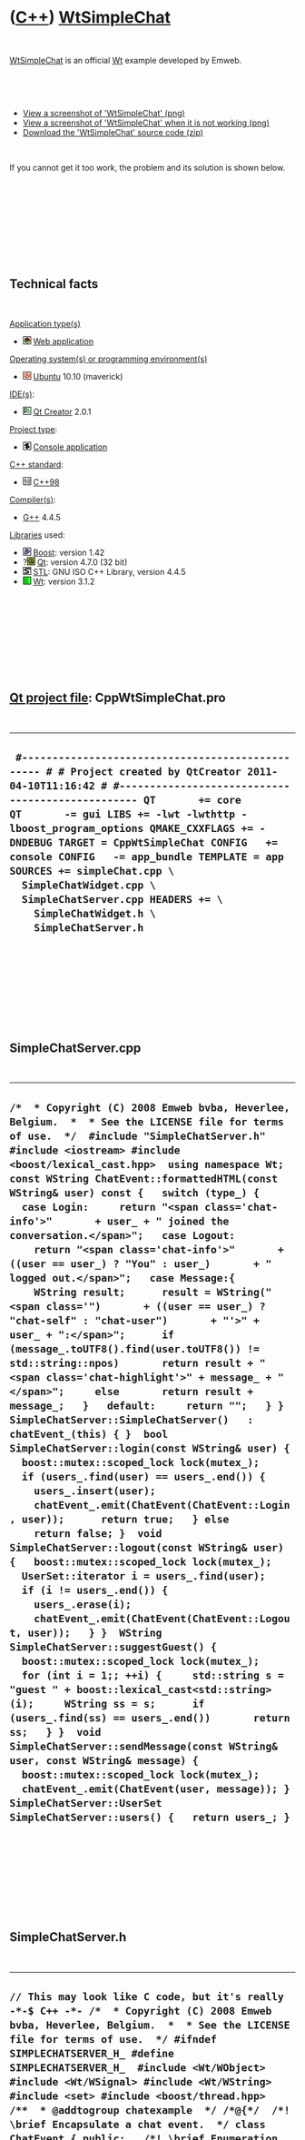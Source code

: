 



 

 

 

 

 

([C++](Cpp.htm)) [WtSimpleChat](CppWtSimpleChat.htm)
====================================================

 

[WtSimpleChat](CppWtSimpleChat.htm) is an official [Wt](CppWt.htm)
example developed by Emweb.

 

 

-   [View a screenshot of 'WtSimpleChat' (png)](CppWtSimpleChat.png)
-   [View a screenshot of 'WtSimpleChat' when it is not
    working (png)](CppWtSimpleChatNotWorking.png)
-   [Download the 'WtSimpleChat' source code (zip)](CppWtSimpleChat.zip)

 

If you cannot get it too work, the problem and its solution is shown
below.

 

 

 

 

 

Technical facts
---------------

 

[Application type(s)](CppApplication.htm)

-   ![Web](PicWeb.png) [Web application](CppWebApplication.htm)

[Operating system(s) or programming environment(s)](CppOs.htm)

-   ![Ubuntu](PicUbuntu.png) [Ubuntu](CppUbuntu.htm) 10.10 (maverick)

[IDE(s)](CppIde.htm):

-   ![Qt Creator](PicQtCreator.png) [Qt Creator](CppQtCreator.htm) 2.0.1

[Project type](CppQtProjectType.htm):

-   ![console](PicConsole.png) [Console
    application](CppConsoleApplication.htm)

[C++ standard](CppStandard.htm):

-   ![C++98](PicCpp98.png) [C++98](Cpp98.htm)

[Compiler(s)](CppCompiler.htm):

-   [G++](CppGpp.htm) 4.4.5

[Libraries](CppLibrary.htm) used:

-   ![Boost](PicBoost.png) [Boost](CppBoost.htm): version 1.42
-   ?![Qt](PicQt.png) [Qt](CppQt.htm): version 4.7.0 (32 bit)
-   ![STL](PicStl.png) [STL](CppStl.htm): GNU ISO C++ Library, version
    4.4.5
-   ![Wt](PicWt.png) [Wt](CppWt.htm): version 3.1.2

 

 

 

 

 

[Qt project file](CppQtProjectFile.htm): CppWtSimpleChat.pro
------------------------------------------------------------

 

  -------------------------------------------------------------------------------------------------------------------------------------------------------------------------------------------------------------------------------------------------------------------------------------------------------------------------------------------------------------------------------------------------------------------------------------------------------------------------------------------------------
  ` #------------------------------------------------- # # Project created by QtCreator 2011-04-10T11:16:42 # #------------------------------------------------- QT       += core QT       -= gui LIBS += -lwt -lwthttp -lboost_program_options QMAKE_CXXFLAGS += -DNDEBUG TARGET = CppWtSimpleChat CONFIG   += console CONFIG   -= app_bundle TEMPLATE = app SOURCES += simpleChat.cpp \   SimpleChatWidget.cpp \   SimpleChatServer.cpp HEADERS += \     SimpleChatWidget.h \     SimpleChatServer.h`
  -------------------------------------------------------------------------------------------------------------------------------------------------------------------------------------------------------------------------------------------------------------------------------------------------------------------------------------------------------------------------------------------------------------------------------------------------------------------------------------------------------

 

 

 

 

 

SimpleChatServer.cpp
--------------------

 

  ----------------------------------------------------------------------------------------------------------------------------------------------------------------------------------------------------------------------------------------------------------------------------------------------------------------------------------------------------------------------------------------------------------------------------------------------------------------------------------------------------------------------------------------------------------------------------------------------------------------------------------------------------------------------------------------------------------------------------------------------------------------------------------------------------------------------------------------------------------------------------------------------------------------------------------------------------------------------------------------------------------------------------------------------------------------------------------------------------------------------------------------------------------------------------------------------------------------------------------------------------------------------------------------------------------------------------------------------------------------------------------------------------------------------------------------------------------------------------------------------------------------------------------------------------------------------------------------------------------------------------------------------------------------------------------------------------------------------------------------------------------------------------------------------------------------------------------------------------------------------------------------------------------------------------------------------------------------------------------------------------------------------------------------------------------------------------------------------------------
  ` /*  * Copyright (C) 2008 Emweb bvba, Heverlee, Belgium.  *  * See the LICENSE file for terms of use.  */  #include "SimpleChatServer.h"  #include <iostream> #include <boost/lexical_cast.hpp>  using namespace Wt;  const WString ChatEvent::formattedHTML(const WString& user) const {   switch (type_) {   case Login:     return "<span class='chat-info'>"       + user_ + " joined the conversation.</span>";   case Logout:     return "<span class='chat-info'>"       + ((user == user_) ? "You" : user_)       + " logged out.</span>";   case Message:{     WString result;      result = WString("<span class='")       + ((user == user_) ? "chat-self" : "chat-user")       + "'>" + user_ + ":</span>";      if (message_.toUTF8().find(user.toUTF8()) != std::string::npos)       return result + "<span class='chat-highlight'>" + message_ + "</span>";     else       return result + message_;   }   default:     return "";   } }   SimpleChatServer::SimpleChatServer()   : chatEvent_(this) { }  bool SimpleChatServer::login(const WString& user) {   boost::mutex::scoped_lock lock(mutex_);      if (users_.find(user) == users_.end()) {     users_.insert(user);      chatEvent_.emit(ChatEvent(ChatEvent::Login, user));      return true;   } else     return false; }  void SimpleChatServer::logout(const WString& user) {   boost::mutex::scoped_lock lock(mutex_);      UserSet::iterator i = users_.find(user);    if (i != users_.end()) {     users_.erase(i);      chatEvent_.emit(ChatEvent(ChatEvent::Logout, user));   } }  WString SimpleChatServer::suggestGuest() {   boost::mutex::scoped_lock lock(mutex_);    for (int i = 1;; ++i) {     std::string s = "guest " + boost::lexical_cast<std::string>(i);     WString ss = s;      if (users_.find(ss) == users_.end())       return ss;   } }  void SimpleChatServer::sendMessage(const WString& user, const WString& message) {   boost::mutex::scoped_lock lock(mutex_);    chatEvent_.emit(ChatEvent(user, message)); }  SimpleChatServer::UserSet SimpleChatServer::users() {   return users_; } `
  ----------------------------------------------------------------------------------------------------------------------------------------------------------------------------------------------------------------------------------------------------------------------------------------------------------------------------------------------------------------------------------------------------------------------------------------------------------------------------------------------------------------------------------------------------------------------------------------------------------------------------------------------------------------------------------------------------------------------------------------------------------------------------------------------------------------------------------------------------------------------------------------------------------------------------------------------------------------------------------------------------------------------------------------------------------------------------------------------------------------------------------------------------------------------------------------------------------------------------------------------------------------------------------------------------------------------------------------------------------------------------------------------------------------------------------------------------------------------------------------------------------------------------------------------------------------------------------------------------------------------------------------------------------------------------------------------------------------------------------------------------------------------------------------------------------------------------------------------------------------------------------------------------------------------------------------------------------------------------------------------------------------------------------------------------------------------------------------------------------

 

 

 

 

 

SimpleChatServer.h
------------------

 

  ---------------------------------------------------------------------------------------------------------------------------------------------------------------------------------------------------------------------------------------------------------------------------------------------------------------------------------------------------------------------------------------------------------------------------------------------------------------------------------------------------------------------------------------------------------------------------------------------------------------------------------------------------------------------------------------------------------------------------------------------------------------------------------------------------------------------------------------------------------------------------------------------------------------------------------------------------------------------------------------------------------------------------------------------------------------------------------------------------------------------------------------------------------------------------------------------------------------------------------------------------------------------------------------------------------------------------------------------------------------------------------------------------------------------------------------------------------------------------------------------------------------------------------------------------------------------------------------------------------------------------------------------------------------------------------------------------------------------------------------------------------------------------------------------------------------------------------------------------------------------------------------------------------------------------------------------------------------------------------------------------------------------------------------------------------------------------------------------------------------------------------------------------------------------------------------------------------------------------------------------------------------------------------------------------------------------------------------------------------------------------------------------------------------------------------------------------------------------------------------------------------------------------------------------------------------------------------------------------------------------
  ` // This may look like C code, but it's really -*-$ C++ -*- /*  * Copyright (C) 2008 Emweb bvba, Heverlee, Belgium.  *  * See the LICENSE file for terms of use.  */ #ifndef SIMPLECHATSERVER_H_ #define SIMPLECHATSERVER_H_  #include <Wt/WObject> #include <Wt/WSignal> #include <Wt/WString>  #include <set> #include <boost/thread.hpp>  /**  * @addtogroup chatexample  */ /*@{*/  /*! \brief Encapsulate a chat event.  */ class ChatEvent { public:   /*! \brief Enumeration for the event type.    */   enum Type { Login, Logout, Message };    /*! \brief Get the event type.    */   Type type() const { return type_; }    /*! \brief Get the user who caused the event.    */   const Wt::WString& user() const { return user_; }    /*! \brief Get the message of the event.    */   const Wt::WString& message() const { return message_; }    /*! \brief Get the message formatted as HTML, rendered for the given user.    */   const Wt::WString formattedHTML(const Wt::WString& user) const;  private:   Type type_;   Wt::WString user_;   Wt::WString message_;    /*    * Both user and html will be formatted as html    */   ChatEvent(const Wt::WString& user, const Wt::WString& message)     : type_(Message), user_(user), message_(message)   { }    ChatEvent(Type type, const Wt::WString& user)     : type_(type), user_(user)   { }    friend class SimpleChatServer; };  /*! \brief A simple chat server  */ class SimpleChatServer : public Wt::WObject { public:   /*! \brief Create a new chat server.    */   SimpleChatServer();    /*! \brief Try to login with given user name.    *    * Returns false if the login was not successfull.    */   bool login(const Wt::WString& user);    /*! \brief Logout from the server.    */   void logout(const Wt::WString& user);    /*! \brief Get a suggestion for a guest user name.    */   Wt::WString suggestGuest();    /*! \brief Send a message on behalve of a user.    */   void sendMessage(const Wt::WString& user, const Wt::WString& message);    /*! \brief %Signal that will convey chat events.    *    * Every client should connect to this signal, and process events.    */   Wt::Signal<ChatEvent>& chatEvent() { return chatEvent_; }    /*! \brief Typedef for a collection of user names.    */   typedef std::set<Wt::WString> UserSet;    /*! \brief Get the users currently logged in.    */   UserSet users();  private:   Wt::Signal<ChatEvent>         chatEvent_;   boost::mutex                  mutex_;    UserSet                       users_; };  /*@}*/  #endif // SIMPLECHATSERVER_H_ `
  ---------------------------------------------------------------------------------------------------------------------------------------------------------------------------------------------------------------------------------------------------------------------------------------------------------------------------------------------------------------------------------------------------------------------------------------------------------------------------------------------------------------------------------------------------------------------------------------------------------------------------------------------------------------------------------------------------------------------------------------------------------------------------------------------------------------------------------------------------------------------------------------------------------------------------------------------------------------------------------------------------------------------------------------------------------------------------------------------------------------------------------------------------------------------------------------------------------------------------------------------------------------------------------------------------------------------------------------------------------------------------------------------------------------------------------------------------------------------------------------------------------------------------------------------------------------------------------------------------------------------------------------------------------------------------------------------------------------------------------------------------------------------------------------------------------------------------------------------------------------------------------------------------------------------------------------------------------------------------------------------------------------------------------------------------------------------------------------------------------------------------------------------------------------------------------------------------------------------------------------------------------------------------------------------------------------------------------------------------------------------------------------------------------------------------------------------------------------------------------------------------------------------------------------------------------------------------------------------------------------------

 

 

 

 

 

SimpleChatWidget.cpp
--------------------

 

  -----------------------------------------------------------------------------------------------------------------------------------------------------------------------------------------------------------------------------------------------------------------------------------------------------------------------------------------------------------------------------------------------------------------------------------------------------------------------------------------------------------------------------------------------------------------------------------------------------------------------------------------------------------------------------------------------------------------------------------------------------------------------------------------------------------------------------------------------------------------------------------------------------------------------------------------------------------------------------------------------------------------------------------------------------------------------------------------------------------------------------------------------------------------------------------------------------------------------------------------------------------------------------------------------------------------------------------------------------------------------------------------------------------------------------------------------------------------------------------------------------------------------------------------------------------------------------------------------------------------------------------------------------------------------------------------------------------------------------------------------------------------------------------------------------------------------------------------------------------------------------------------------------------------------------------------------------------------------------------------------------------------------------------------------------------------------------------------------------------------------------------------------------------------------------------------------------------------------------------------------------------------------------------------------------------------------------------------------------------------------------------------------------------------------------------------------------------------------------------------------------------------------------------------------------------------------------------------------------------------------------------------------------------------------------------------------------------------------------------------------------------------------------------------------------------------------------------------------------------------------------------------------------------------------------------------------------------------------------------------------------------------------------------------------------------------------------------------------------------------------------------------------------------------------------------------------------------------------------------------------------------------------------------------------------------------------------------------------------------------------------------------------------------------------------------------------------------------------------------------------------------------------------------------------------------------------------------------------------------------------------------------------------------------------------------------------------------------------------------------------------------------------------------------------------------------------------------------------------------------------------------------------------------------------------------------------------------------------------------------------------------------------------------------------------------------------------------------------------------------------------------------------------------------------------------------------------------------------------------------------------------------------------------------------------------------------------------------------------------------------------------------------------------------------------------------------------------------------------------------------------------------------------------------------------------------------------------------------------------------------------------------------------------------------------------------------------------------------------------------------------------------------------------------------------------------------------------------------------------------------------------------------------------------------------------------------------------------------------------------------------------------------------------------------------------------------------------------------------------------------------------------------------------------------------------------------------------------------------------------------------------------------------------------------------------------------------------------------------------------------------------------------------------------------------------------------------------------------------------------------------------------------------------------------------------------------------------------------------------------------------------------------------------------------------------------------------------------------------------------------------------------------------------------------------------------------------------------------------------------------------------------------------------------------------------------------------------------------------------------------------------------------------------------------------------------------------------------------------------------------------------------------------------------------------------------------------------------------------------------------------------------------------------------------------------------------------------------------------------------------------------------------------------------------------------------------------------------------------------------------------------------------------------------------------------------------------------------------------------------------------------------------------------------------------------------------------------------------------------------------------------------------------------------------------------------------------------------------------------------------------------------------------------------------------------------------------------------------------------------------------------------------------------------------------------------------------------------------------------------------------------------------------------------------------------------------------------------------------------------------------------------------------------------------------------------------------------------------------------------------------------------------------------------------------------------------------------------------------------------------------------------------------------------------------------------------------------------------------------------------------------------------------------------------------------------------------------------------------------------------------------------------------------------------------------------------------------------------------------------------------------------------------------------------------------------------------------------------------------------------------------------------------------------------------------------------------------------------------------------------------------------------------------------------------------------------------------------------------------------------------------------------------------------------------------------------------------------------------------------------------------------------------------------------------------------------------------------------------------------------------------------------------------------------------------------------------------------------------------------------------------------------------------------------------------------------------------------------------------------------------------------------------------------------------------------------------------------------------------------------------------------------------------------------------------------------------------------------------------------------------------------------------------------------------------------------------------------------------------------------------------------------------------------------------------------------------------------------------------------------------------------------------------------------
  ` /*  * Copyright (C) 2008 Emweb bvba, Heverlee, Belgium.  *  * See the LICENSE file for terms of use.  */  #include "SimpleChatWidget.h" #include "SimpleChatServer.h"  #include <Wt/WApplication> #include <Wt/WContainerWidget> #include <Wt/WEnvironment> #include <Wt/WHBoxLayout> #include <Wt/WVBoxLayout> #include <Wt/WLabel> #include <Wt/WLineEdit> #include <Wt/WText> #include <Wt/WTextArea> #include <Wt/WPushButton> #include <Wt/WCheckBox>  #include <iostream>  using namespace Wt;  SimpleChatWidget::SimpleChatWidget(SimpleChatServer& server,                    Wt::WContainerWidget *parent)   : WContainerWidget(parent),     server_(server),     app_(WApplication::instance()),     messageReceived_("sounds/message_received.mp3") {   user_ = server_.suggestGuest();   letLogin();    // this widget supports server-side updates its processChatEvent()   // method is connected to a slot that is triggered from outside this   // session's event loop (usually because another user enters text).   app_->enableUpdates(); }  SimpleChatWidget::~SimpleChatWidget() {   logout(); }  void SimpleChatWidget::letLogin() {   clear();    WVBoxLayout *vLayout = new WVBoxLayout();   setLayout(vLayout, AlignLeft | AlignTop);    WHBoxLayout *hLayout = new WHBoxLayout();   vLayout->addLayout(hLayout);    hLayout->addWidget(new WLabel("User name:"), 0, AlignMiddle);   hLayout->addWidget(userNameEdit_ = new WLineEdit(user_), 0, AlignMiddle);   userNameEdit_->setFocus();    WPushButton *b = new WPushButton("Login");   hLayout->addWidget(b, 0, AlignMiddle);   hLayout->addStretch(1);    b->clicked().connect(SLOT(this, SimpleChatWidget::login));   userNameEdit_->enterPressed().connect(SLOT(this, SimpleChatWidget::login));    vLayout->addWidget(statusMsg_ = new WText());   statusMsg_->setTextFormat(PlainText); }  void SimpleChatWidget::login() {   WString name = WWebWidget::escapeText(userNameEdit_->text());    if (!startChat(name))     statusMsg_->setText("Sorry, name '" + name + "' is already taken."); }  void SimpleChatWidget::logout() {   if (eventConnection_.connected()) {     eventConnection_.disconnect(); // do not listen for more events     server_.logout(user_);      letLogin();   } }  bool SimpleChatWidget::startChat(const WString& user) {   if (server_.login(user)) {     eventConnection_       = server_.chatEvent().connect(SLOT(this,                        SimpleChatWidget::processChatEvent));     user_ = user;          clear();      /*      * Create a vertical layout, which will hold 3 rows,      * organized like this:      *      * WVBoxLayout      * --------------------------------------------      * | nested WHBoxLayout (vertical stretch=1)  |      * |                              |           |      * |  messages                    | userslist |      * |   (horizontal stretch=1)     |           |      * |                              |           |      * --------------------------------------------      * | message edit area                        |      * --------------------------------------------      * | WHBoxLayout                              |      * | send | logout |       stretch = 1        |      * --------------------------------------------      */     WVBoxLayout *vLayout = new WVBoxLayout();      // Create a horizontal layout for the messages | userslist.     WHBoxLayout *hLayout = new WHBoxLayout();      // Add widget to horizontal layout with stretch = 1     hLayout->addWidget(messages_ = new WContainerWidget(), 1);     messages_->setStyleClass("chat-msgs");     // Display scroll bars if contents overflows     messages_->setOverflow(WContainerWidget::OverflowAuto);      // Add another widget to hirozontal layout with stretch = 0     hLayout->addWidget(userList_ = new WContainerWidget());     userList_->setStyleClass("chat-users");     userList_->setOverflow(WContainerWidget::OverflowAuto);      hLayout->setResizable(0, true);      // Add nested layout to vertical layout with stretch = 1     vLayout->addLayout(hLayout, 1);      // Add widget to vertical layout with stretch = 0     vLayout->addWidget(messageEdit_ = new WTextArea());     messageEdit_->setStyleClass("chat-noedit");     messageEdit_->setRows(2);     messageEdit_->setFocus();      // Create a horizontal layout for the buttons.     hLayout = new WHBoxLayout();      // Add button to horizontal layout with stretch = 0     hLayout->addWidget(sendButton_ = new WPushButton("Send"));     WPushButton *b;      // Add button to horizontal layout with stretch = 0     hLayout->addWidget(b = new WPushButton("Logout"));      // Add stretching spacer to horizontal layout     hLayout->addStretch(1);      // Add nested layout to vertical layout with stretch = 0     vLayout->addLayout(hLayout);      setLayout(vLayout);      /*      * Connect event handlers:      *  - click on button      *  - enter in text area      *      * We will clear the input field using a small custom client-side      * JavaScript invocation.      */      // Create a JavaScript 'slot' (JSlot). The JavaScript slot always takes     // 2 arguments: the originator of the event (in our case the     // button or text area), and the JavaScript event object.     clearInput_.setJavaScript       ("function(o, e) {"        "" + messageEdit_->jsRef() + ".value='';"        "}");      // Bind the C++ and JavaScript event handlers.     sendButton_->clicked().connect(SLOT(this, SimpleChatWidget::send));     messageEdit_->enterPressed().connect(SLOT(this, SimpleChatWidget::send));     sendButton_->clicked().connect(clearInput_);     messageEdit_->enterPressed().connect(clearInput_);      // Prevent the enter from generating a new line, which is its     // default function     messageEdit_->enterPressed().setPreventDefault(true);      b->clicked().connect(SLOT(this, SimpleChatWidget::logout));      WText *msg = new WText       ("<div><span class='chat-info'>You are joining the conversation as "        + user_ + "</span></div>", messages_);     msg->setStyleClass("chat-msg");      updateUsers();          return true;   } else     return false; }  void SimpleChatWidget::send() {   if (!messageEdit_->text().empty()) {     server_.sendMessage(user_, messageEdit_->text());     if (!WApplication::instance()->environment().ajax())       messageEdit_->setText(WString::Empty);   }    messageEdit_->setFocus(); }  void SimpleChatWidget::updateUsers() {   userList_->clear();    SimpleChatServer::UserSet users = server_.users();    UserMap oldUsers = users_;   users_.clear();    for (SimpleChatServer::UserSet::iterator i = users.begin();        i != users.end(); ++i) {     WCheckBox *w = new WCheckBox(*i, userList_);     w->setInline(false);      UserMap::const_iterator j = oldUsers.find(*i);     if (j != oldUsers.end())       w->setChecked(j->second);     else       w->setChecked(true);      users_[*i] = w->isChecked();     w->changed().connect(SLOT(this, SimpleChatWidget::updateUser));      if (*i == user_)       w->setStyleClass("chat-self");   } }  void SimpleChatWidget::updateUser() {   WCheckBox *b = dynamic_cast<WCheckBox *>(sender());   users_[b->text()] = b->isChecked(); }  void SimpleChatWidget::processChatEvent(const ChatEvent& event) {   /*    * This is where the "server-push" happens. This method is called    * when a new event or message needs to be notified to the user. In    * general, it is called from another session.    */    /*    * First, take the lock to safely manipulate the UI outside of the    * normal event loop, by having exclusive access to the session.    */   WApplication::UpdateLock lock = app_->getUpdateLock();    /*    * Format and append the line to the conversation.    *    * This is also the step where the automatic XSS filtering will kick in:    * - if another user tried to pass on some JavaScript, it is filtered away.    * - if another user did not provide valid XHTML, the text is automatically    *   interpreted as PlainText    */   bool needPush = false;    /*    * If it is not a normal message, also update the user list.    */   if (event.type() != ChatEvent::Message) {     needPush = true;     updateUsers();   }    bool display = event.type() != ChatEvent::Message     || (users_.find(event.user()) != users_.end() && users_[event.user()]);    if (display) {     needPush = true;      WText *w = new WText(event.formattedHTML(user_), messages_);     w->setInline(false);     w->setStyleClass("chat-msg");      /*      * Leave not more than 100 messages in the back-log      */     if (messages_->count() > 100)       delete messages_->children()[0];      /*      * Little javascript trick to make sure we scroll along with new content      */     app_->doJavaScript(messages_->jsRef() + ".scrollTop += "                + messages_->jsRef() + ".scrollHeight;");      /* If this message belongs to another user, play a received sound */     if (event.user() != user_)       messageReceived_.play();   }    if (needPush)     app_->triggerUpdate(); } `
  -----------------------------------------------------------------------------------------------------------------------------------------------------------------------------------------------------------------------------------------------------------------------------------------------------------------------------------------------------------------------------------------------------------------------------------------------------------------------------------------------------------------------------------------------------------------------------------------------------------------------------------------------------------------------------------------------------------------------------------------------------------------------------------------------------------------------------------------------------------------------------------------------------------------------------------------------------------------------------------------------------------------------------------------------------------------------------------------------------------------------------------------------------------------------------------------------------------------------------------------------------------------------------------------------------------------------------------------------------------------------------------------------------------------------------------------------------------------------------------------------------------------------------------------------------------------------------------------------------------------------------------------------------------------------------------------------------------------------------------------------------------------------------------------------------------------------------------------------------------------------------------------------------------------------------------------------------------------------------------------------------------------------------------------------------------------------------------------------------------------------------------------------------------------------------------------------------------------------------------------------------------------------------------------------------------------------------------------------------------------------------------------------------------------------------------------------------------------------------------------------------------------------------------------------------------------------------------------------------------------------------------------------------------------------------------------------------------------------------------------------------------------------------------------------------------------------------------------------------------------------------------------------------------------------------------------------------------------------------------------------------------------------------------------------------------------------------------------------------------------------------------------------------------------------------------------------------------------------------------------------------------------------------------------------------------------------------------------------------------------------------------------------------------------------------------------------------------------------------------------------------------------------------------------------------------------------------------------------------------------------------------------------------------------------------------------------------------------------------------------------------------------------------------------------------------------------------------------------------------------------------------------------------------------------------------------------------------------------------------------------------------------------------------------------------------------------------------------------------------------------------------------------------------------------------------------------------------------------------------------------------------------------------------------------------------------------------------------------------------------------------------------------------------------------------------------------------------------------------------------------------------------------------------------------------------------------------------------------------------------------------------------------------------------------------------------------------------------------------------------------------------------------------------------------------------------------------------------------------------------------------------------------------------------------------------------------------------------------------------------------------------------------------------------------------------------------------------------------------------------------------------------------------------------------------------------------------------------------------------------------------------------------------------------------------------------------------------------------------------------------------------------------------------------------------------------------------------------------------------------------------------------------------------------------------------------------------------------------------------------------------------------------------------------------------------------------------------------------------------------------------------------------------------------------------------------------------------------------------------------------------------------------------------------------------------------------------------------------------------------------------------------------------------------------------------------------------------------------------------------------------------------------------------------------------------------------------------------------------------------------------------------------------------------------------------------------------------------------------------------------------------------------------------------------------------------------------------------------------------------------------------------------------------------------------------------------------------------------------------------------------------------------------------------------------------------------------------------------------------------------------------------------------------------------------------------------------------------------------------------------------------------------------------------------------------------------------------------------------------------------------------------------------------------------------------------------------------------------------------------------------------------------------------------------------------------------------------------------------------------------------------------------------------------------------------------------------------------------------------------------------------------------------------------------------------------------------------------------------------------------------------------------------------------------------------------------------------------------------------------------------------------------------------------------------------------------------------------------------------------------------------------------------------------------------------------------------------------------------------------------------------------------------------------------------------------------------------------------------------------------------------------------------------------------------------------------------------------------------------------------------------------------------------------------------------------------------------------------------------------------------------------------------------------------------------------------------------------------------------------------------------------------------------------------------------------------------------------------------------------------------------------------------------------------------------------------------------------------------------------------------------------------------------------------------------------------------------------------------------------------------------------------------------------------------------------------------------------------------------------------------------------------------------------------------------------------------------------------------------------------------------------------------------------------------------------------------------------------------------------------------------------------------------------------------------------------------------------------------------------------------------------------------------------------

 

 

 

 

 

SimpleChatWidget.h
------------------

 

  ----------------------------------------------------------------------------------------------------------------------------------------------------------------------------------------------------------------------------------------------------------------------------------------------------------------------------------------------------------------------------------------------------------------------------------------------------------------------------------------------------------------------------------------------------------------------------------------------------------------------------------------------------------------------------------------------------------------------------------------------------------------------------------------------------------------------------------------------------------------------------------------------------------------------------------------------------------------------------------------------------------------------------------------------------------------------------------------------------------------------------------------------------------------------------------------------------------------------------------------------------------------------------------------------------------------------------------------------------------------------------------------------------------------------------------------------------------------------------------------------------------------------------------------------------------------------------------------------------------------------------------------------------------------------------------------------------------------------------------------------------------------------------------------------------------------------------------------------------------------------------------------------------------
  ` // This may look like C code, but it's really -*-$ C++ -*- /*  * Copyright (C) 2008 Emweb bvba, Heverlee, Belgium.  *  * See the LICENSE file for terms of use.  */  #ifndef SIMPLECHATWIDGET_H_ #define SIMPLECHATWIDGET_H_  #include <Wt/WContainerWidget> #include <Wt/WJavaScript> #include <Wt/WSound>  namespace Wt {   class WApplication;   class WPushButton;   class WText;   class WLineEdit;   class WTextArea; }  class SimpleChatServer; class ChatEvent;  /**  * \defgroup chatexample Chat example  */ /*@{*/  /*! \brief A self-contained chat widget.  */ class SimpleChatWidget : public Wt::WContainerWidget { public:   /*! \brief Create a chat widget that will connect to the given server.    */   SimpleChatWidget(SimpleChatServer& server, Wt::WContainerWidget *parent = 0);    /*! \brief Delete a chat widget.    */   ~SimpleChatWidget();    /*! \brief Show a simple login screen.    */   void letLogin();    /*! \brief Start a chat for the given user.    *    * Returns false if the user could not login.    */   bool startChat(const Wt::WString& user);  private:   typedef std::map<Wt::WString, bool> UserMap;   UserMap users_;    SimpleChatServer&     server_;   Wt::WApplication     *app_;    Wt::JSlot             clearInput_;    Wt::WString           user_;    Wt::WLineEdit        *userNameEdit_;   Wt::WText            *statusMsg_;    Wt::WContainerWidget *messages_;   Wt::WContainerWidget *messageEditArea_;   Wt::WTextArea        *messageEdit_;   Wt::WPushButton      *sendButton_;   Wt::WContainerWidget *userList_;    boost::signals::connection eventConnection_;    Wt::WSound messageReceived_;    void login();   void logout();   void send();   void updateUsers();   void updateUser();    /* called from another session */   void processChatEvent(const ChatEvent& event); };  /*@}*/  #endif // SIMPLECHATWIDGET `
  ----------------------------------------------------------------------------------------------------------------------------------------------------------------------------------------------------------------------------------------------------------------------------------------------------------------------------------------------------------------------------------------------------------------------------------------------------------------------------------------------------------------------------------------------------------------------------------------------------------------------------------------------------------------------------------------------------------------------------------------------------------------------------------------------------------------------------------------------------------------------------------------------------------------------------------------------------------------------------------------------------------------------------------------------------------------------------------------------------------------------------------------------------------------------------------------------------------------------------------------------------------------------------------------------------------------------------------------------------------------------------------------------------------------------------------------------------------------------------------------------------------------------------------------------------------------------------------------------------------------------------------------------------------------------------------------------------------------------------------------------------------------------------------------------------------------------------------------------------------------------------------------------------------

 

 

 

 

 

simpleChat.cpp
--------------

 

  -------------------------------------------------------------------------------------------------------------------------------------------------------------------------------------------------------------------------------------------------------------------------------------------------------------------------------------------------------------------------------------------------------------------------------------------------------------------------------------------------------------------------------------------------------------------------------------------------------------------------------------------------------------------------------------------------------------------------------------------------------------------------------------------------------------------------------------------------------------------------------------------------------------------------------------------------------------------------------------------------------------------------------------------------------------------------------------------------------------------------------------------------------------------------------------------------------------------------------------------------------------------------------------------------------------------------------------------------------------------------------------------------------------------------------------------------------------------------------------------------------------------------------------------------------------------------------------------------------------------------------------------------------------------------------------------------
  ` /*  * Copyright (C) 2008 Emweb bvba, Heverlee, Belgium.  *  * See the LICENSE file for terms of use.  */  #include <Wt/WApplication> #include <Wt/WContainerWidget> #include <Wt/WPushButton> #include <Wt/WText>  #include "SimpleChatServer.h" #include "SimpleChatWidget.h"  using namespace Wt;  /**  * @addtogroup chatexample  */ /*@{*/  /*! \brief The single chat server instance.  */ SimpleChatServer theServer;  /*! \brief A chat demo application.  */ class ChatApplication : public WApplication { public:   /*! \brief Create a new instance.    */   ChatApplication(const WEnvironment& env);  private:   /*! \brief Add another chat client.    */   void addChatWidget(); };  ChatApplication::ChatApplication(const WEnvironment& env)   : WApplication(env) {   setTitle("Wt Chat");   useStyleSheet("simplechat.css");   messageResourceBundle().use("simplechat");    root()->addWidget(new WText(WString::tr("introduction")));    SimpleChatWidget *chatWidget = new SimpleChatWidget(theServer, root());   chatWidget->setStyleClass("chat");    root()->addWidget(new WText(WString::tr("details")));    WPushButton *b = new WPushButton("I'm schizophrenic ...", root());   b->clicked().connect(SLOT(b, WPushButton::hide));   b->clicked().connect(SLOT(this, ChatApplication::addChatWidget)); }  void ChatApplication::addChatWidget() {   SimpleChatWidget *chatWidget2 = new SimpleChatWidget(theServer, root());   chatWidget2->setStyleClass("chat"); }  WApplication *createApplication(const WEnvironment& env) {   return new ChatApplication(env); }  int main(int argc, char **argv) {   return WRun(argc, argv, &createApplication); }  /*@}*/ `
  -------------------------------------------------------------------------------------------------------------------------------------------------------------------------------------------------------------------------------------------------------------------------------------------------------------------------------------------------------------------------------------------------------------------------------------------------------------------------------------------------------------------------------------------------------------------------------------------------------------------------------------------------------------------------------------------------------------------------------------------------------------------------------------------------------------------------------------------------------------------------------------------------------------------------------------------------------------------------------------------------------------------------------------------------------------------------------------------------------------------------------------------------------------------------------------------------------------------------------------------------------------------------------------------------------------------------------------------------------------------------------------------------------------------------------------------------------------------------------------------------------------------------------------------------------------------------------------------------------------------------------------------------------------------------------------------------

 

 

 

 

 

Additional preparations
-----------------------

 

Added the following arguments to the [Run
Settings](CppQtCreatorRunSettings.png):

 

  --------------------------------------------------------
  ` --docroot . --http-address 0.0.0.0 --http-port 8080`
  --------------------------------------------------------

 

 

 

 

 

Output from the wthttpd server when it is not working
-----------------------------------------------------

 

  -----------------------------------------------------------------------------------------------------------------------------------------------------------------------------------------------------------------------------------------------------------------------------------------------------------------------------------------------------------------------------------------------------------------------------------------------------------------------------------------------------------------------------------------------------------------------------------------------------------------------------------------------------------------------------------------------------------------------------------------------------------------------------------------------------------------------------------------------------------------------------------------------------------------------------------------------------------------------------------------------------------------------------------------------------------------------------------------------------------------------------------------------------------------------------------
  ` Starting /home/richel/qtsdk-2010.04/bin/Projects/Website/CppWtSimpleChat-build-desktop/CppWtSimpleChat... [2011-Apr-12 10:36:51.581110] 8824 - [notice] "Wt: initializing built-in httpd" [2011-Apr-12 10:36:51.581231] 8824 - [notice] "Reading Wt config file: /etc/wt/wt_config.xml (location = '/home/richel/qtsdk-2010.04/bin/Projects/Website/CppWtSimpleChat-build-desktop/CppWtSimpleChat')" [2011-Apr-12 10:36:51.581789] 8824 - [notice] "Started server: http://0.0.0.0:8080" [2011-Apr-12 10:36:55.029443] 8824 [/ gQop6M7Wgwi35eUo] [notice] "Session created (#sessions = 1)" Mozilla/5.0 (X11; Linux i686) AppleWebKit/534.24 (KHTML, like Gecko) Chrome/11.0.696.34 Safari/534.24 127.0.0.1 - - [2011-Apr-12 10:36:55.030755] "GET / HTTP/1.1" 200 1836 127.0.0.1 - - [2011-Apr-12 10:36:55.103744] "GET /?wtd=gQop6M7Wgwi35eUo&request=script&rand=431931263 HTTP/1.1" 200 30085 127.0.0.1 - - [2011-Apr-12 10:36:55.138307] "GET /resources//themes/default/wt.css HTTP/1.1" 404 85 127.0.0.1 - - [2011-Apr-12 10:36:55.138488] "GET /resources/swfobject.js HTTP/1.1" 404 85 127.0.0.1 - - [2011-Apr-12 10:36:55.311107] "GET /favicon.ico HTTP/1.1" 404 85`
  -----------------------------------------------------------------------------------------------------------------------------------------------------------------------------------------------------------------------------------------------------------------------------------------------------------------------------------------------------------------------------------------------------------------------------------------------------------------------------------------------------------------------------------------------------------------------------------------------------------------------------------------------------------------------------------------------------------------------------------------------------------------------------------------------------------------------------------------------------------------------------------------------------------------------------------------------------------------------------------------------------------------------------------------------------------------------------------------------------------------------------------------------------------------------------------

 

Pressing F5 (Refresh) once, to check for runtime errors, adds the
following

 

  ---------------------------------------------------------------------------------------------------------------------------------------------------------------------------------------------------------------------------------------------------------------------------------------------------------------------------------------------------------------------------------------------------------------------------------------------------------------------------------------------------------------------------------------------------------------------------------------------------------------------------------------------------------------------------------------------------------------------------------------------------------------------------
  ` [2011-Apr-12 10:36:58.735773] 8824 [/ fmn6vnZeV8Ih3vIh] [notice] "Session created (#sessions = 2)" 127.0.0.1 - - [2011-Apr-12 10:36:58.736617] "GET / HTTP/1.1" 200 1836 Mozilla/5.0 (X11; Linux i686) AppleWebKit/534.24 (KHTML, like Gecko) Chrome/11.0.696.34 Safari/534.24 127.0.0.1 - - [2011-Apr-12 10:36:58.790913] "GET /?wtd=fmn6vnZeV8Ih3vIh&request=script&rand=854652532 HTTP/1.1" 200 30092 127.0.0.1 - - [2011-Apr-12 10:36:58.930977] "GET /resources//themes/default/wt.css HTTP/1.1" 404 85 127.0.0.1 - - [2011-Apr-12 10:36:58.936669] "GET /simplechat.css HTTP/1.1" 304 0 127.0.0.1 - - [2011-Apr-12 10:36:58.984089] "GET /favicon.ico HTTP/1.1" 404 85 127.0.0.1 - - [2011-Apr-12 10:36:58.984100] "GET /resources/swfobject.js HTTP/1.1" 404 85`
  ---------------------------------------------------------------------------------------------------------------------------------------------------------------------------------------------------------------------------------------------------------------------------------------------------------------------------------------------------------------------------------------------------------------------------------------------------------------------------------------------------------------------------------------------------------------------------------------------------------------------------------------------------------------------------------------------------------------------------------------------------------------------------

 

 

 

 

 

Solution when it is not working
-------------------------------

 

Thanks to Koen Deforche and Wim Dumon for pointing me out the problem:
the wthttpd server output with '404' denotes 'not found'. Put these
files in place and it works! Or do not choose to do a 'Shadow Build'.

 

 

 

 

 





 



